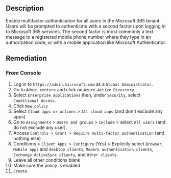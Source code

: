 ## Description

Enable multifactor authentication for all users in the Microsoft 365 tenant. Users will be prompted to authenticate with a second factor upon logging in to Microsoft 365 services. The second factor is most commonly a text message to a registered mobile phone number where they type in an authorization code, or with a mobile application like Microsoft Authenticator.

## Remediation

### From Console

1. Log in to `https://admin.microsoft.com` as a `Global Administrator`.
2. Go to `Admin centers` and click on `Azure Active Directory`.
3. Select `Enterprise applications` then, under `Security`, select `Conditional Access`.
4. Click `New policy`
5. Select `Cloud apps or actions` > `All cloud apps` (and don't exclude any apps)
6. Go to `Assignments` > `Users and groups` > `Include` > select `All users` (and do not exclude any user).
7. Access `Controls > Grant > Require multi-factor authentication` (and nothing else)
8. Conditions > `Client Apps > Configure` (Yes) > Explicitly select `Browser`, `Mobile apps` and `desktop clients`, `Modern authentication clients`, `Exchange ActiveSync clients`, and `Other clients`.
9. Leave all other conditions blank
10. Make sure the policy is enabled
11. `Create`.
